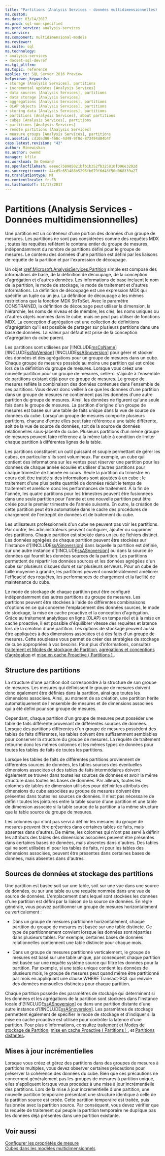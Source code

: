 ```yaml
---
title: "Partitions (Analysis Services - données multidimensionnelles) | Documents Microsoft"
ms.custom: 
ms.date: 03/14/2017
ms.prod: sql-non-specified
ms.prod_service: analysis-services
ms.service: 
ms.component: multidimensional-models
ms.reviewer: 
ms.suite: sql
ms.technology:
- analysis-services
- docset-sql-devref
ms.tgt_pltfrm: 
ms.topic: reference
applies_to: SQL Server 2016 Preview
helpviewer_keywords:
- storage [Analysis Services], partitions
- incremental updates [Analysis Services]
- data sources [Analysis Services], partitions
- data storage [Analysis Services]
- aggregations [Analysis Services], partitions
- OLAP objects [Analysis Services], partitions
- storing data [Analysis Services], partitions
- partitions [Analysis Services], about partitions
- cubes [Analysis Services], partitions
- partitions [Analysis Services]
- remote partitions [Analysis Services]
- measure groups [Analysis Services], partitions
ms.assetid: cd10ad00-468c-4d49-9f8d-873494d04b4f
caps.latest.revision: "43"
author: Minewiskan
ms.author: owend
manager: kfile
ms.workload: On Demand
ms.openlocfilehash: eeeec758905021bfb1b352fb325810f096e3292d
ms.sourcegitcommit: 44cd5c651488b5296fb679f6d43f50d068339a27
ms.translationtype: MT
ms.contentlocale: fr-FR
ms.lasthandoff: 11/17/2017
---
```

# <a name="partitions-analysis-services---multidimensional-data"></a>Partitions (Analysis Services - Données multidimensionnelles)
  Une partition est un conteneur d'une portion des données d'un groupe de mesures. Les partitions ne sont pas considérées comme des requêtes MDX ; toutes les requêtes reflètent le contenu entier du groupe de mesures, indépendamment du nombre de partitions défini pour le groupe de mesures. Le contenu des données d'une partition est défini par les liaisons de requête de la partition et par l'expression de découpage.  
  
 Un objet <xref:Microsoft.AnalysisServices.Partition> simple est composé des informations de base, de la définition de découpage, de la conception d'agrégation et d'autres données. Les informations de base incluent le nom de la partition, le mode de stockage, le mode de traitement et d'autres informations. La définition de découpage est une expression MDX qui spécifie un tuple ou un jeu. La définition de découpage a les mêmes restrictions que la fonction MDX StrToSet. Avec le paramètre CONSTRAINED, la définition de découpage peut utiliser la dimension, la hiérarchie, les noms de niveau et de membre, les clés, les noms uniques ou d'autres objets nommés dans le cube, mais ne peut pas utiliser de fonctions MDX. La conception d'agrégation est une collection de définitions d'agrégation qu'il est possible de partager sur plusieurs partitions dans une base de données. La valeur par défaut est prise de la conception d'agrégation du cube parent.  
  
 Les partitions sont utilisées par [!INCLUDE[msCoName](../../includes/msconame-md.md)] [!INCLUDE[ssNoVersion](../../includes/ssnoversion-md.md)] [!INCLUDE[ssASnoversion](../../includes/ssasnoversion-md.md)] pour gérer et stocker des données et des agrégations pour un groupe de mesures dans un cube. Chaque groupe de mesures possède au moins une partition qui est créée lors de la définition du groupe de mesures. Lorsque vous créez une nouvelle partition pour un groupe de mesures, celle-ci s'ajoute à l'ensemble de partitions existant déjà pour ce groupe de mesures. Le groupe de mesures reflète la combinaison des données contenues dans l'ensemble de ses partitions. Vous devez donc veiller à ce que les données d'une partition dans un groupe de mesures ne contiennent pas les données d'une autre partition du groupe de mesures. Ainsi, les données ne figurent qu'une seule fois dans le groupe de mesures. La partition d'origine d'un groupe de mesures est basée sur une table de faits unique dans la vue de source de données du cube. Lorsqu'un groupe de mesures comporte plusieurs partitions, chacune d'entre elles peut faire référence à une table différente, soit de la vue de source de données, soit de la source de données relationnelles sous-jacente du cube. Plusieurs partitions d'un même groupe de mesures peuvent faire référence à la même table à condition de limiter chaque partition à différentes lignes de la table.  
  
 Les partitions constituent un outil puissant et souple permettant de gérer les cubes, en particulier s'ils sont volumineux. Par exemple, un cube qui contient des informations sur les ventes peut réserver une partition pour les données de chaque année écoulée et utiliser d'autres partitions pour chaque trimestre de l'année en cours. Seule la partition du trimestre en cours doit être traitée si des informations sont ajoutées à un cube ; le traitement d'une plus petite quantité de données réduit le temps de traitement et améliore donc les performances de traitement. À la fin de l'année, les quatre partitions pour les trimestres peuvent être fusionnées dans une seule partition pour l'année et une nouvelle partition peut être créée pour le premier trimestre de l'année suivante. En outre, la création de cette partition peut être automatisée dans le cadre des procédures de chargement de l'entrepôt de données et de traitement du cube.  
  
 Les utilisateurs professionnels d'un cube ne peuvent pas voir les partitions. Par contre, les administrateurs peuvent configurer, ajouter ou supprimer des partitions. Chaque partition est stockée dans un jeu de fichiers distinct. Les données agrégées de chaque partition peuvent être stockées sur l'instance d'[!INCLUDE[ssASnoversion](../../includes/ssasnoversion-md.md)] dans laquelle la partition est définie, sur une autre instance d'[!INCLUDE[ssASnoversion](../../includes/ssasnoversion-md.md)] ou dans la source de données qui fournit les données sources de la partition. Les partitions permettent de répartir les données sources et les données agrégées d'un cube sur plusieurs disques durs et sur plusieurs serveurs. Pour un cube de taille moyenne à grande, les partitions peuvent considérablement améliorer l'efficacité des requêtes, les performances de chargement et la facilité de maintenance du cube.  
  
 Le mode de stockage de chaque partition peut être configuré indépendamment des autres partitions du groupe de mesures. Les partitions peuvent être stockées à l'aide de différentes combinaisons d'options en ce qui concerne l'emplacement des données sources, le mode de stockage, la mise en cache proactive et la conception d'agrégation. Grâce au traitement analytique en ligne (OLAP) en temps réel et à la mise en cache proactive, il est possible d'équilibrer vitesse des requêtes et latence lors de la création d'une partition. Les options de stockage peuvent aussi être appliquées à des dimensions associées et à des faits d'un groupe de mesures. Cette souplesse vous permet de créer des stratégies de stockage de cube appropriées à vos besoins. Pour plus d’informations, consultez [traitement et Modes de stockage de Partition](../../analysis-services/multidimensional-models-olap-logical-cube-objects/partitions-partition-storage-modes-and-processing.md), [agrégations et conceptions d’agrégation](../../analysis-services/multidimensional-models-olap-logical-cube-objects/aggregations-and-aggregation-designs.md) et [mise en cache Proactive &#40; Partitions &#41; ](../../analysis-services/multidimensional-models-olap-logical-cube-objects/partitions-proactive-caching.md).  
  
## <a name="partition-structure"></a>Structure des partitions  
 La structure d'une partition doit correspondre à la structure de son groupe de mesures. Les mesures qui définissent le groupe de mesures doivent donc également être définies dans la partition, ainsi que toutes les dimensions associées. Ainsi, au moment de sa création, une partition hérite automatiquement de l'ensemble de mesures et de dimensions associées qui a été défini pour son groupe de mesures.  
  
 Cependant, chaque partition d'un groupe de mesures peut posséder une table de faits différente provenant de différentes sources de données. Lorsque des partitions différentes d'un groupe de mesures possèdent des tables de faits différentes, les tables doivent être suffisamment semblables pour conserver la structure du groupe de mesures. La requête de traitement retourne donc les mêmes colonnes et les mêmes types de données pour toutes les tables de faits de toutes les partitions.  
  
 Lorsque les tables de faits de différentes partitions proviennent de différentes sources de données, les tables sources des éventuelles dimensions associées et des tables de faits intermédiaires doivent également se trouver dans toutes les sources de données et avoir la même structure dans toutes les bases de données. Par ailleurs, toutes les colonnes de tables de dimension utilisées pour définir les attributs des dimensions du cube associées au groupe de mesures doivent être présentes dans toutes les sources de données. Il n'est pas nécessaire de définir toutes les jointures entre la table source d'une partition et une table de dimension associée si la table source de la partition a la même structure que la table source du groupe de mesures.  
  
 Les colonnes qui n'ont pas servi à définir les mesures du groupe de mesures peuvent être présentes dans certaines tables de faits, mais absentes dans d'autres. De même, les colonnes qui n'ont pas servi à définir les attributs des tables des dimensions associées peuvent être présentes dans certaines bases de données, mais absentes dans d'autres. Des tables qui ne sont utilisées ni pour les tables de faits, ni pour les tables des dimensions associées, peuvent être présentes dans certaines bases de données, mais absentes dans d'autres.  
  
## <a name="data-sources-and-partition-storage"></a>Sources de données et stockage des partitions  
 Une partition est basée soit sur une table, soit sur une vue dans une source de données, ou sur une table ou une requête nommée dans une vue de source de données. L'emplacement dans lequel sont stockées les données d'une partition est défini par la liaison de la source de données. En règle générale, vous pouvez partitionner un groupe de mesures horizontalement ou verticalement :  
  
-   Dans un groupe de mesures partitionné horizontalement, chaque partition du groupe de mesures est basée sur une table distincte. Ce type de partitionnement convient lorsque les données sont réparties dans plusieurs tables. Par exemple, certaines bases de données relationnelles contiennent une table distincte pour chaque mois.  
  
-   Dans un groupe de mesures partitionné verticalement, le groupe de mesures est basé sur une table unique, par conséquent chaque partition est basée sur une requête système source qui filtre les données pour la partition. Par exemple, si une table unique contient les données de plusieurs mois, le groupe de mesures peut quand même être partitionné par mois en appliquant une clause WHERE Transact-SQL qui renvoie des données mensuelles distinctes pour chaque partition.  
  
 Chaque partition possède des paramètres de stockage qui déterminent si les données et les agrégations de la partition sont stockées dans l'instance locale d'[!INCLUDE[ssASnoversion](../../includes/ssasnoversion-md.md)] ou dans une partition distante d'une autre instance d'[!INCLUDE[ssASnoversion](../../includes/ssasnoversion-md.md)]. Les paramètres de stockage permettent également de spécifier le mode de stockage et d'indiquer si la mise en cache proactive est utilisée pour contrôler la latence d'une partition. Pour plus d’informations, consultez [traitement et Modes de stockage de Partition](../../analysis-services/multidimensional-models-olap-logical-cube-objects/partitions-partition-storage-modes-and-processing.md), [mise en cache Proactive &#40; Partitions &#41; ](../../analysis-services/multidimensional-models-olap-logical-cube-objects/partitions-proactive-caching.md), et [Partitions distantes](../../analysis-services/multidimensional-models-olap-logical-cube-objects/partitions-remote-partitions.md).  
  
## <a name="incremental-updates"></a>Mises à jour incrémentielles  
 Lorsque vous créez et gérez des partitions dans des groupes de mesures à partitions multiples, vous devez observer certaines précautions pour préserver la cohérence des données du cube. Bien que ces précautions ne concernent généralement pas les groupes de mesures à partition unique, elles s'appliquent lorsque vous procédez à une mise à jour incrémentielle des partitions. Lors de la mise à jour incrémentielle d'une partition, une nouvelle partition temporaire présentant une structure identique à celle de la partition source est créée. Cette partition temporaire est traitée, puis fusionnée avec la partition source. Par conséquent, vous devez vérifier que la requête de traitement qui peuple la partition temporaire ne duplique pas les données déjà présentes dans une partition existante.  
  
## <a name="see-also"></a>Voir aussi  
 [Configurer les propriétés de mesure](../../analysis-services/multidimensional-models/configure-measure-properties.md)   
 [Cubes dans les modèles multidimensionnels](../../analysis-services/multidimensional-models/cubes-in-multidimensional-models.md)  
  
  
